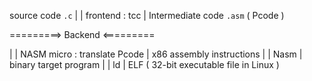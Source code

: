 source code `.c`
|
| frontend : tcc
|
Intermediate code `.asm` ( Pcode )

=========> Backend <=========

|
| NASM micro : translate Pcode
|
x86 assembly instructions
|
| Nasm
|
binary target program
|
| ld
|
ELF ( 32-bit executable file in Linux )
